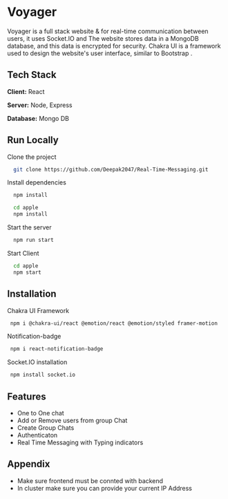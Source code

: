 
# Voyager

Voyager is a full stack website & for  real-time communication between users, it uses Socket.IO and The website stores data in a MongoDB database, and this data is encrypted for security. Chakra UI is a framework used to design the website's user interface, similar to  Bootstrap .

## Tech Stack

**Client:** React

**Server:** Node, Express

**Database:** Mongo DB


## Run Locally

Clone the project

```bash
  git clone https://github.com/Deepak2047/Real-Time-Messaging.git
```

Install dependencies

```bash
  npm install
```
```bash
  cd apple
  npm install
```

Start the server

```bash
  npm run start
```
Start Client 
```bash
  cd apple
  npm start
```



## Installation
Chakra UI Framework

```bash
 npm i @chakra-ui/react @emotion/react @emotion/styled framer-motion
```
Notification-badge
```bash
 npm i react-notification-badge
```
Socket.IO installation
```bash
 npm install socket.io
```


    
## Features

- One to One chat
- Add or Remove users from group Chat
- Create Group Chats
- Authenticaton
- Real Time Messaging with Typing indicators


## Appendix

* Make sure frontend must be connted with backend
* In cluster make sure you can provide your current IP Address

